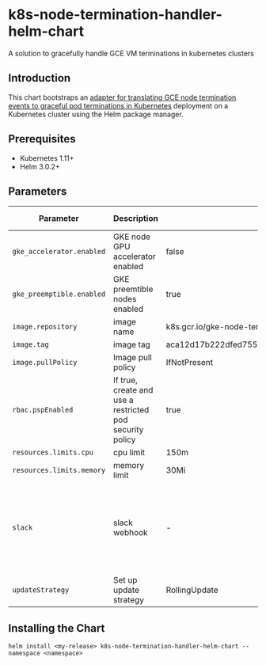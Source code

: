 # k8s-node-termination-handler-helm-chart
A solution to gracefully handle GCE VM terminations in kubernetes clusters

## Introduction
This chart bootstraps an [adapter for translating GCE node termination events to graceful pod terminations in Kubernetes](https://github.com/GoogleCloudPlatform/k8s-node-termination-handler) deployment on a Kubernetes cluster using the Helm package manager.

## Prerequisites
* Kubernetes 1.11+
* Helm 3.0.2+

## Parameters
| Parameter                 | Description                      | Default                                                          | Aditional notes                                                                         |
| ---                       |  ---                             | ---                                                              | ---                                                                                     | 
| `gke_accelerator.enabled` | GKE node GPU accelerator enabled | false                                                            | -                                                                                       |
| `gke_preemptible.enabled` | GKE preemtible nodes enabled     | true                                                             | -                                                                                       |
| `image.repository`        | image name                       | k8s.gcr.io/gke-node-termination-handler@sha256                   | -                                                                                       |
| `image.tag`               | image tag                        | aca12d17b222dfed755e28a44d92721e477915fb73211d0a0f8925a1fa847cca | -                                                                                       |
| `image.pullPolicy`        | Image pull policy                | IfNotPresent                                                     | -                                                                                       |
| `rbac.pspEnabled`         | If true, create and use a restricted pod security policy        | true                                                                | -                                                                                       |
| `resources.limits.cpu`    | cpu limit                        | 150m                                                             | -                                                                                       |
| `resources.limits.memory` | memory limit                     | 30Mi                                                             | -                                                                                       |
| `slack`                   | slack webhook                    | -                                                                | This functionality has been added to the project recently. We are currently testing it. |
| `updateStrategy`          | Set up update strategy           | RollingUpdate                                                    | -                                                                                       |

## Installing the Chart

```
helm install <my-release> k8s-node-termination-handler-helm-chart --namespace <namespace>
```
